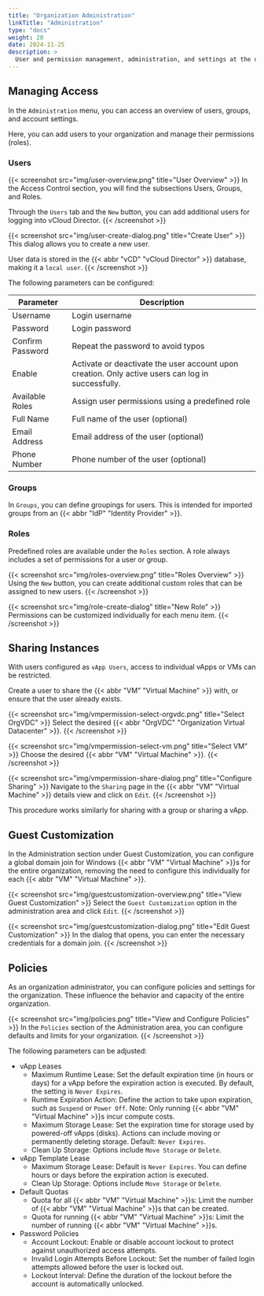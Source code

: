 ```yaml
---
title: "Organization Administration"
linkTitle: "Administration"
type: "docs"
weight: 20
date: 2024-11-25
description: >
  User and permission management, administration, and settings at the organizational level
---
```


## Managing Access

In the `Administration` menu, you can access an overview of users, groups, and account settings.

Here, you can add users to your organization and manage their permissions (roles).

### Users

{{< screenshot src="img/user-overview.png" title="User Overview" >}}
In the Access Control section, you will find the subsections Users, Groups, and Roles.

Through the `Users` tab and the `New` button, you can add additional users for logging into vCloud Director.
{{< /screenshot >}}

{{< screenshot src="img/user-create-dialog.png" title="Create User" >}}
This dialog allows you to create a new user.

User data is stored in the {{< abbr "vCD" "vCloud Director" >}} database, making it a `local user`.
{{< /screenshot >}}

The following parameters can be configured:

| Parameter                   | Description                                                                                                         |
|-----------------------------|---------------------------------------------------------------------------------------------------------------------|
| Username                    | Login username                                                                                                      |
| Password                    | Login password                                                                                                      |
| Confirm Password            | Repeat the password to avoid typos                                                                                  |
| Enable                      | Activate or deactivate the user account upon creation. Only active users can log in successfully.                   |
| Available Roles             | Assign user permissions using a predefined role                                                                     |
| Full Name                   | Full name of the user (optional)                                                                                    |
| Email Address               | Email address of the user (optional)                                                                                |
| Phone Number                | Phone number of the user (optional)                                                                                 |

### Groups

In `Groups`, you can define groupings for users. This is intended for imported groups from an {{< abbr "IdP" "Identity Provider" >}}.

### Roles

Predefined roles are available under the `Roles` section. A role always includes a set of permissions for a user or group.

{{< screenshot src="img/roles-overview.png" title="Roles Overview" >}}
Using the `New` button, you can create additional custom roles that can be assigned to new users.
{{< /screenshot >}}

{{< screenshot src="img/role-create-dialog" title="New Role" >}}
Permissions can be customized individually for each menu item.
{{< /screenshot >}}

## Sharing Instances

With users configured as `vApp Users`, access to individual vApps or VMs can be restricted.

Create a user to share the {{< abbr "VM" "Virtual Machine" >}} with, or ensure that the user already exists.

{{< screenshot src="img/vmpermission-select-orgvdc.png" title="Select OrgVDC" >}}
Select the desired {{< abbr "OrgVDC" "Organization Virtual Datacenter" >}}.
{{< /screenshot >}}

{{< screenshot src="img/vmpermission-select-vm.png" title="Select VM" >}}
Choose the desired {{< abbr "VM" "Virtual Machine" >}}.
{{< /screenshot >}}

{{< screenshot src="img/vmpermission-share-dialog.png" title="Configure Sharing" >}}
Navigate to the `Sharing` page in the {{< abbr "VM" "Virtual Machine" >}} details view and click on `Edit`.
{{< /screenshot >}}

This procedure works similarly for sharing with a group or sharing a vApp.

## Guest Customization

In the Administration section under Guest Customization, you can configure a global domain join for Windows {{< abbr "VM" "Virtual Machine" >}}s for the entire organization, removing the need to configure this individually for each {{< abbr "VM" "Virtual Machine" >}}.

{{< screenshot src="img/guestcustomization-overview.png" title="View Guest Customization" >}}
Select the `Guest Customization` option in the administration area and click `Edit`.
{{< /screenshot >}}

{{< screenshot src="img/guestcustomization-dialog.png" title="Edit Guest Customization" >}}
In the dialog that opens, you can enter the necessary credentials for a domain join.
{{< /screenshot >}}

## Policies

As an organization administrator, you can configure policies and settings for the organization. These influence the behavior and capacity of the entire organization.

{{< screenshot src="img/policies.png" title="View and Configure Policies" >}}
In the `Policies` section of the Administration area, you can configure defaults and limits for your organization.
{{< /screenshot >}}

The following parameters can be adjusted:

* vApp Leases
  * Maximum Runtime Lease: Set the default expiration time (in hours or days) for a vApp before the expiration action is executed. By default, the setting is `Never Expires`.
  * Runtime Expiration Action: Define the action to take upon expiration, such as `Suspend` or `Power Off`. Note: Only running {{< abbr "VM" "Virtual Machine" >}}s incur compute costs.
  * Maximum Storage Lease: Set the expiration time for storage used by powered-off vApps (disks). Actions can include moving or permanently deleting storage. Default: `Never Expires`.
  * Clean Up Storage: Options include `Move Storage` or `Delete`.
* vApp Template Lease
  * Maximum Storage Lease: Default is `Never Expires`. You can define hours or days before the expiration action is executed.
  * Clean Up Storage: Options include `Move Storage` or `Delete`.
* Default Quotas
  * Quota for all {{< abbr "VM" "Virtual Machine" >}}s: Limit the number of {{< abbr "VM" "Virtual Machine" >}}s that can be created.
  * Quota for running {{< abbr "VM" "Virtual Machine" >}}s: Limit the number of running {{< abbr "VM" "Virtual Machine" >}}s.
* Password Policies
  * Account Lockout: Enable or disable account lockout to protect against unauthorized access attempts.
  * Invalid Login Attempts Before Lockout: Set the number of failed login attempts allowed before the user is locked out.
  * Lockout Interval: Define the duration of the lockout before the account is automatically unlocked.
